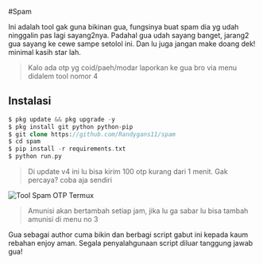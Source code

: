 #Spam

Ini adalah tool gak guna bikinan gua, fungsinya buat spam dia yg udah ninggalin pas lagi sayang2nya.
Padahal gua udah sayang banget, jarang2 gua sayang ke cewe sampe setolol ini. Dan lu juga jangan make doang dek! minimal kasih star lah.

> Kalo ada otp yg coid/paeh/modar laporkan ke gua bro via menu didalem tool nomor 4

## Instalasi
```php
$ pkg update && pkg upgrade -y
$ pkg install git python python-pip
$ git clone https://github.com/Randygans11/spam
$ cd spam
$ pip install -r requirements.txt
$ python run.py
```

> Di update v4 ini lu bisa kirim 100 otp kurang dari 1 menit. Gak percaya? coba aja sendiri 

![Tool Spam OTP Termux](./Lib/ssv4.png)

> Amunisi akan bertambah setiap jam, jika lu ga sabar lu bisa tambah amunisi di menu no 3

Gua sebagai author cuma bikin dan berbagi script gabut ini kepada kaum rebahan enjoy aman. Segala penyalahgunaan script diluar tanggung jawab gua!
